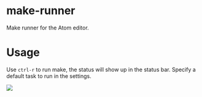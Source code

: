 make-runner
===========

Make runner for the Atom editor.

# Usage

Use `ctrl-r` to run make, the status will show up in the status bar. Specify a
default task to run in the settings.

![](http://cl.ly/image/1b2H0X0r350K/make-runner.png)
